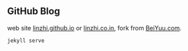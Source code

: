 GitHub Blog
--------------
web site [linzhi.github.io] or [linzhi.co.in], fork from [BeiYuu.com].


    jekyll serve


[linzhi.github.io]: http://linzhi.github.io
[linzhi.co.in]: http://www.linzhi.co.in
[BeiYuu.com]: https://github.com/beiyuu/beiyuu.github.com
